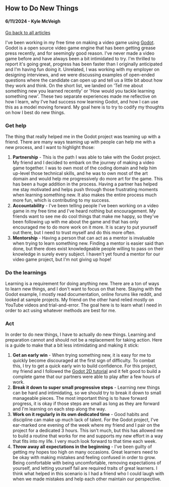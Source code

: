 ## How to Do New Things
#### 6/11/2024 - Kyle McVeigh
[Go back to all articles](../../)

I've been working in my free time on making a video game using [Godot](https://godotengine.org/). Godot is a open source video game engine that has been getting grease press recently, and for seemingly good reason. I've never made a video game before and have always been a bit intimidated to try. I'm thrilled to report it's going great, progress has been faster than I originally anticipated and I'm having fun doing it. Unrelated, I was working with my employer on designing interviews, and we were discussing examples of open-ended questions where the candidate can open up and tell us a little bit about how they work and think. On the short list, we landed on 'Tell me about something new you learned recently' or 'How would you tackle learning something new'. These two separate experiences made me reflective on how I learn, why I've had success now learning Godot, and how I can use this as a model moving forward. My goal here is to try to codify my thoughts on how I best do new things. 

### Get help
The thing that really helped me in the Godot project was teaming up with a friend. There are many ways teaming up with people can help me with a new process, and I want to highlight those:
1. **Partnership** - This is the path I was able to take with the Godot project. My friend and I decided to embark on the journey of making a video game together. I was to own most of the coding domain and help him up-level those technical skills, and he was to own most of the art domain and would help me progressively do more art for the game. This has been a huge addition in the process. Having a partner has helped me stay motivated and helps push through those frustrating moments when learning something new. It also makes the entire process much more fun, which is contributing to my success. 
2. **Accountability** - I've been telling people I've been working on a video game in my free time and I've heard nothing but encouragement. My friends want to see me do cool things that make me happy, so they've been following up with me about the game and that has only encouraged me to do more work on it more. It is scary to put yourself out there, but I need to trust myself and do this more often.  
3. **Mentorship** - Having a person that can act as a mentor is invaluable when trying to learn something new. Finding a mentor is easier said than done, but there does exist knowledgeable people willing to pass on their knowledge in surely every subject. I haven't yet found a mentor for our video game project, but I'm not giving up hope! 

### Do the learnings
Learning is a requirement for doing anything new. There are a ton of ways to learn new things, and I don't want to focus on that here. Staying with the Godot example, I mostly read documentation, online forums like reddit, and looked at sample projects. My friend on the other hand relied mostly on YouTube videos and trial-and-error. The goal here is to learn what I need in order to act using whatever methods are best for me.

### Act 
In order to do new things, I have to actually do new things. Learning and preparation cannot and should not be a replacement for taking action. Here is a guide to make that a bit less intimidating and making it stick:
1. **Get an early win** - When trying something new, it is easy for me to quickly become discouraged at the first sign of difficulty. To combat this, I try to get a quick early win to build confidence. For this project, my friend and I followed the [Godot 2D tutorial](https://docs.godotengine.org/en/stable/getting_started/first_2d_game/index.html) and it felt good to build a complete game that our partners were able to play after a few hours of work. 
2. **Break it down to super small progressive steps** - Learning new things can be hard and intimidating, so we should try to break it down to small manageable pieces. The most important thing is to have forward progress, it is okay if those steps are small as long as they are forward and I'm learning on each step along the way. 
3. **Work on it regularly in its own dedicated time** - Good habits and discipline can make up much lack of talent. For the Godot project, I've ear-marked one evening of the week where my friend and I pair on the project for a dedicated 3 hours. This isn't much, but this has allowed me to build a routine that works for me and supports my new effort in a way that fits into my life. I very much look forward to that time each week.
4. **Throw away all expectations in the beginning** - I've been guilty of getting my hopes too high on many occasions. Great learners need to be okay with making mistakes and feeling confused in order to grow. Being comfortable with being uncomfortable, removing expectations of yourself, and letting yourself fail are required traits of great learners. I think what helped in this scenario is I had a friend who I could laugh with when we made mistakes and help each other maintain our perspective. 
